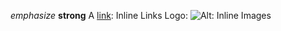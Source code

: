 *emphasize*
**strong**
A [link](http://example.com "Title"): Inline Links
Logo: ![Alt](/wp.png "Title"): Inline Images
